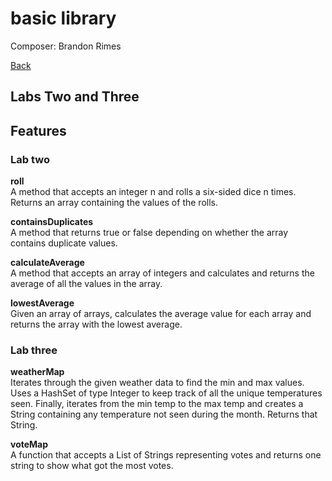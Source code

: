 # basic library

Composer: Brandon Rimes

[Back](../../../../../../README.md)

## Labs Two and Three

## Features

### Lab two

**roll**  
A method that accepts an integer n and rolls a six-sided dice n times. Returns an array containing the values of the rolls.

**containsDuplicates**  
A method that returns true or false depending on whether the array contains duplicate values.

**calculateAverage**  
A method that accepts an array of integers and calculates and returns the average of all the values in the array.

**lowestAverage**  
Given an array of arrays, calculates the average value for each array and returns the array with the lowest average.

### Lab three

**weatherMap**  
Iterates through the given weather data to find the min and max values. Uses a HashSet of type Integer to keep track of all the unique temperatures seen. Finally, iterates from the min temp to the max temp and creates a String containing any temperature not seen during the month. Returns that String.

**voteMap**  
A function that accepts a List of Strings representing votes and returns one string to show what got the most votes.
